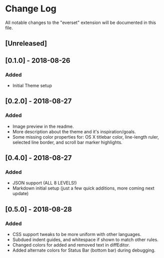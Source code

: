 # Change Log
All notable changes to the "everset" extension will be documented in this file.

## [Unreleased]

## [0.1.0] - 2018-08-26
### Added
- Initial Theme setup

## [0.2.0] - 2018-08-27
### Added
- Image preview in the readme.
- More description about the theme and it's inspiration/goals.
- Some missing color properties for: OS X titlebar color, line-length ruler, selected line border, and scroll bar marker highlights.

## [0.4.0] - 2018-08-27
### Added
- JSON support (ALL 8 LEVELS!)
- Markdown initial setup (just a few quick additions, more coming next update)

## [0.5.0] - 2018-08-28
### Added
- CSS support tweaks to be more uniform with other languages.
- Subdued indent guides, and whitespace if shown to match other rules.
- Changed colors for added and removed text in diffEditor. 
- Added alternate colors for Status Bar (bottom bar) during debugging.